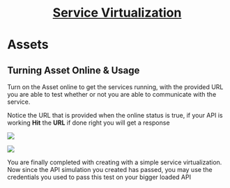 <h1 style="text-align: center; text-decoration:underline; font-weight: bold;">Service Virtualization</h1>

# Assets

## Turning Asset Online & Usage<!-- {docsify-ignore} --> 
Turn on the Asset online to get the services running, with the provided URL you are able to test whether or not you are able to communicate with the service. 

Notice the URL that is provided when the online status is true, if your API is working **Hit** the **URL** if done right you will get a response

![](../../../_media/_serviceImgs/Aspose.Words.3902605c-4b30-4b77-afc9-c9fa959b2fd5.008.png)

![](../../../_media/_serviceImgs/Aspose.Words.3902605c-4b30-4b77-afc9-c9fa959b2fd5.009.png)

You are finally completed with creating with a simple service virtualization. Now since the API simulation you created has passed, you may use the credentials you used to pass this test on your bigger loaded API